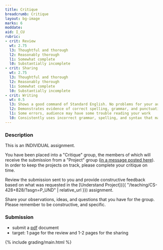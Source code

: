 ```yaml
---
title: Critique
breadcrumb: Critique
layout: bg-image
marks: 6
moddate:
aid: I_CU
rubric:
- crit: Review
  wt: 2.75
  l3: Thoughtful and thorough
  l2: Reasonably thorough
  l1: Somewhat complete
  l0: Substantially incomplete
- crit: Sharing
  wt: 2.75
  l3: Thoughtful and thorough
  l2: Reasonably thorough
  l1: Somewhat complete
  l0: Substantially incomplete
- crit: Writing
  wt: 0.5
  l3: Shows a good command of Standard English. No problems for your audience
  l2: Demonstrates evidence of correct spelling, grammar, and punctuation. Audience will have little trouble reading your work
  l1: Some errors, audience may have some trouble reading your work
  l0: Consistently uses incorrect grammar, spelling, and syntax that makes it difficult for others to follow
---
```

### Description

This is an INDIVIDUAL assignment.

You have been placed into a "Critique" group, the members of which will receive the submission from a "Project" group ([in a message posted here](https://urcourses.uregina.ca/mod/forum/view.php?id=860265)). In order to keep the projects on track, please complete your critique on time.

Review the submission sent to you and provide constructive feedback based on what was requested in the [Understand Project]({{ "/teaching/CS-428+828/?asgn=P_UND" | relative_url }}) assignment.

Share your observations, ideas, and questions that you have for the group. Please remember to be constructive, and specific.

### Submission

* submit a [pdf](https://en.wikipedia.org/wiki/PDF) document
* target: 1 page for the review and 1-2 pages for the sharing

{% include grading/main.html %}
